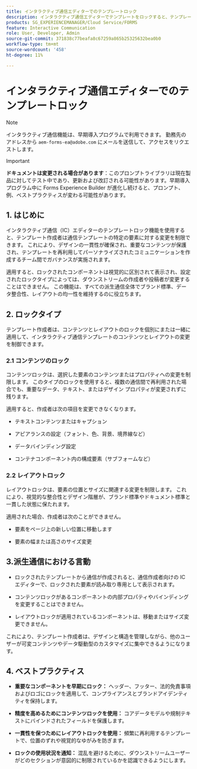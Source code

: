 ```yaml
---
title: インタラクティブ通信エディターでのテンプレートロック
description: インタラクティブ通信エディターでテンプレートをロックすると、テンプレート作成者がドキュメント作成者のレイアウトやコンテンツをロックできるようになります。
products: SG_EXPERIENCEMANAGER/Cloud Service/FORMS
feature: Interactive Communication
role: User, Developer, Admin
source-git-commit: 371838c77beafa8c67259a865b25325632bea0b0
workflow-type: tm+mt
source-wordcount: '458'
ht-degree: 11%

---
```



# インタラクティブ通信エディターでのテンプレートロック

>[!NOTE]
>
> インタラクティブ通信機能は、早期導入プログラムで利用できます。 勤務先のアドレスから `aem-forms-ea@adobe.com` にメールを送信して、アクセスをリクエストします。

>[!IMPORTANT]
>
> **ドキュメントは変更される場合があります**：このプロンプトライブラリは現在製品に対してテスト中であり、更新および改訂される可能性があります。早期導入プログラム中に Forms Experience Builder が進化し続けると、プロンプト、例、ベストプラクティスが変わる可能性があります。

## &#x200B;1. はじめに

インタラクティブ通信（IC）エディターのテンプレートロック機能を使用すると、テンプレート作成者は通信テンプレートの特定の要素に対する変更を制限できます。 これにより、デザインの一貫性が確保され、重要なコンテンツが保護され、テンプレートを再利用してパーソナライズされたコミュニケーションを作成するチーム間でガバナンスが実施されます。

適用すると、ロックされたコンポーネントは視覚的に区別されて表示され、設定されたロックタイプによっては、ダウンストリームの作成者や投稿者が変更することはできません。 この機能は、すべての派生通信全体でブランド標準、データ整合性、レイアウトの均一性を維持するのに役立ちます。

## &#x200B;2. ロックタイプ

テンプレート作成者は、コンテンツとレイアウトのロックを個別にまたは一緒に適用して、インタラクティブ通信テンプレートのコンテンツとレイアウトの変更を制御できます。

### 2.1 コンテンツのロック

コンテンツロックは、選択した要素のコンテンツまたはプロパティへの変更を制限します。 このタイプのロックを使用すると、複数の通信間で再利用された場合でも、重要なデータ、テキスト、またはデザイン プロパティが変更されずに残ります。

適用すると、作成者は次の項目を変更できなくなります。

- テキストコンテンツまたはキャプション

- アピアランスの設定（フォント、色、背景、境界線など）

- データバインディング設定

- コンテナコンポーネント内の構成要素（サブフォームなど）

### 2.2 レイアウトロック

レイアウトロックは、要素の位置とサイズに関連する変更を制限します。 これにより、視覚的な整合性とデザイン階層が、ブランド標準やドキュメント標準と一貫した状態に保たれます。

適用された場合、作成者は次のことができません。

- 要素をページ上の新しい位置に移動します

- 要素の幅または高さのサイズ変更

## 3.派生通信における言動

- ロックされたテンプレートから通信が作成されると、通信作成者向けの IC エディターで、ロックされた要素が読み取り専用として表示されます。

- コンテンツロックがあるコンポーネントの内部プロパティやバインディングを変更することはできません。

- レイアウトロックが適用されているコンポーネントは、移動またはサイズ変更できません。

これにより、テンプレート作成者は、デザインと構造を管理しながら、他のユーザーが可変コンテンツやデータ駆動型のカスタマイズに集中できるようになります。

## &#x200B;4. ベストプラクティス

- **重要なコンポーネントを早期にロック：** ヘッダー、フッター、法的免責事項およびロゴにロックを適用して、コンプライアンスとブランドアイデンティティを保持します。

- **精度を高めるためにコンテンツロックを使用：** コアデータモデルや規制テキストにバインドされたフィールドを保護します。

- **一貫性を保つためにレイアウトロックを使用：** 頻繁に再利用するテンプレートで、位置のずれや視覚的なゆがみを防ぎます。

- **ロックの使用状況を通知：** 混乱を避けるために、ダウンストリームユーザーがどのセクションが意図的に制限されているかを認識できるようにします。
